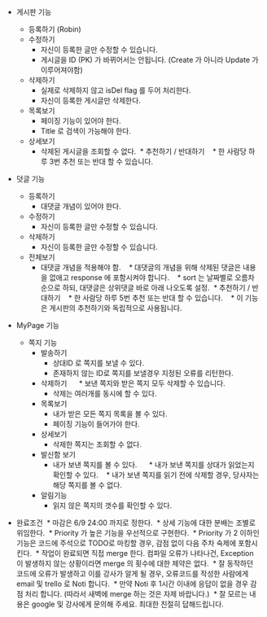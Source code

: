 * 게시판 기능
  * 등록하기 (Robin)
  * 수정하기
    * 자신이 등록한 글만 수정할 수 있습니다.
    * 게시글을 ID (PK) 가 바뀌어서는 안됩니다. (Create 가 아니라 Update 가 이루어져야함)
  * 삭제하기
    * 실제로 삭제하지 않고 isDel flag 를 두어 처리한다.
    * 자신이 등록한 게시글만 삭제한다.
  * 목록보기
    * 페이징 기능이 있어야 한다.
    * Title 로 검색이 가능해야 한다.
  * 상세보기
    * 삭제된 게시글을 조회할 수 없다.
  * 추천하기 / 반대하기
    * 한 사람당 하루 3번 추천 또는 반대 할 수 있습니다.

* 덧글 기능
  * 등록하기
    * 대댓글 개념이 있어야 한다.
  * 수정하기
    * 자신이 등록한 글만 수정할 수 있습니다.
  * 삭제하기
    * 자신이 등록한 글만 수정할 수 있습니다.
  * 전체보기
    * 대댓글 개념을 적용해야 함.
    * 대댓글의 개념을 위해 삭제된 댓글은 내용을 없애고 response 에 포함시켜야 합니다.
    * sort 는 날짜별로 오름차순으로 하되, 대댓글은 상위댓글 바로 아래 나오도록 설정.
  * 추천하기 / 반대하기
    * 한 사람당 하루 5번 추천 또는 반대 할 수 있습니다.
    * 이 기능은 게시판의 추천하기와 독립적으로 사용됩니다.
    
* MyPage 기능
  * 쪽지 기능
    * 발송하기
      * 상대ID 로 쪽지를 보낼 수 있다.
      * 존재하지 않는 ID로 쪽지를 보낼경우 지정된 오류를 리턴한다.
    * 삭제하기
      * 보낸 쪽지와 받은 쪽지 모두 삭제할 수 있습니다.
      * 삭제는 여러개를 동시에 할 수 있다.
    * 목록보기
      * 내가 받은 모든 쪽지 목록을 볼 수 있다.
      * 페이징 기능이 들어가야 한다.
    * 상세보기
      * 삭제한 쪽지는 조회할 수 없다.
    * 발신함 보기
      * 내가 보낸 쪽지를 볼 수 있다.
      * 내가 보낸 쪽지를 상대가 읽었는지 확인할 수 있다.
      * 내가 보낸 쪽지를 읽기 전에 삭제할 경우, 당사자는 해당 쪽지를 볼 수 없다.
    * 알림기능
      * 읽지 않은 쪽지의 갯수를 확인할 수 있다.
* 완료조건
  * 마감은 6/9 24:00 까지로 정한다.
  * 상세 기능에 대한 분배는 조별로 위임한다.
  * Priority 가 높은 기능을 우선적으로 구현한다.
  * Priority 가 2 이하인 기능은 코드에 주석으로 TODO로 마킹할 경우, 감점 없이 다음 주차 숙제에 포함시킨다.
  * 작업이 완료되면 직접 merge 한다. 컴파일 오류가 나타나건, Exception 이 발생하지 않는 상황이라면 merge 의 횟수에 대한 제약은 없다.
  * 잘 동작하던 코드에 오류가 발생하고 이를 강사가 알게 될 경우, 오류코드를 작성한 사람에게 email 및 trello 로 Noti 합니다. 
  * 만약 Noti 후 1시간 이내에 응답이 없을 경우 감점 처리 합니다. (따라서 새벽에 merge 하는 것은 자제 바랍니다.)
  * 잘 모르는 내용은 google 및 강사에게 문의해 주세요. 최대한 친절히 답해드립니다.
  
  
